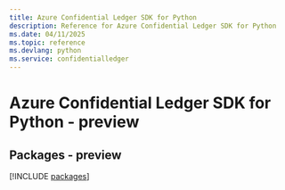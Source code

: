 ```yaml
---
title: Azure Confidential Ledger SDK for Python
description: Reference for Azure Confidential Ledger SDK for Python
ms.date: 04/11/2025
ms.topic: reference
ms.devlang: python
ms.service: confidentialledger
---
```

# Azure Confidential Ledger SDK for Python - preview
## Packages - preview
[!INCLUDE [packages](confidential-ledger-index.md)]